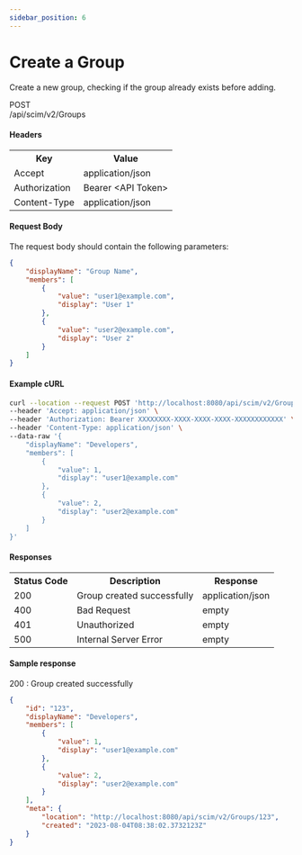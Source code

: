 ```yaml
---
sidebar_position: 6
---
```


# Create a Group

Create a new group, checking if the group already exists before adding.

<div class="apidocs-header">
    <div class="method post">POST</div>
    <div class="endpoint">/api/scim/v2/Groups</div>
</div>


#### Headers
<table>
    <tr>
        <th>Key</th>
        <th>Value</th>
    </tr>
    <tr>
        <td>Accept</td>
        <td>application/json</td>
    </tr>
    <tr>
        <td>Authorization</td>
        <td>Bearer &lt;API Token&gt;</td>
    </tr>
    <tr>
        <td>Content-Type</td>
        <td>application/json</td>
    </tr>
</table>

#### Request Body

The request body should contain the following parameters:

```json
{
    "displayName": "Group Name",
    "members": [
        {
            "value": "user1@example.com",
            "display": "User 1"
        },
        {
            "value": "user2@example.com",
            "display": "User 2"
        }
    ]
}
```
#### Example cURL
```bash
curl --location --request POST 'http://localhost:8080/api/scim/v2/Groups' \
--header 'Accept: application/json' \
--header 'Authorization: Bearer XXXXXXXX-XXXX-XXXX-XXXX-XXXXXXXXXXXX' \
--header 'Content-Type: application/json' \
--data-raw '{
    "displayName": "Developers",
    "members": [
        {
            "value": 1,
            "display": "user1@example.com"
        },
        {
            "value": 2,
            "display": "user2@example.com"
        }
    ]
}'
```
#### Responses
<table>
    <tr>
        <th>Status Code</th>
        <th>Description</th>
        <th>Response</th>
    </tr>
    <tr>
        <td>200</td>
        <td>Group created successfully</td>
        <td>application/json</td>
    </tr>
    <tr>
        <td>400</td>
        <td>Bad Request</td>
        <td>empty</td>
    </tr>
    <tr>
        <td>401</td>
        <td>Unauthorized</td>
        <td>empty</td>
    </tr>
    <tr>
        <td>500</td>
        <td>Internal Server Error</td>
        <td>empty</td>
    </tr>
</table>

#### Sample response
200 : Group created successfully

```json
{
    "id": "123",
    "displayName": "Developers",
    "members": [
        {
            "value": 1,
            "display": "user1@example.com"
        },
        {
            "value": 2,
            "display": "user2@example.com"
        }
    ],
    "meta": {
        "location": "http://localhost:8080/api/scim/v2/Groups/123",
        "created": "2023-08-04T08:38:02.3732123Z"
    }
}
```